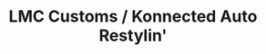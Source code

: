 ---
title: "LMC Customs / Konnected Auto Restylin'"
url: /grand-junction/lmc-customs-konnected-auto-restylin/
shop: Autoteile
---